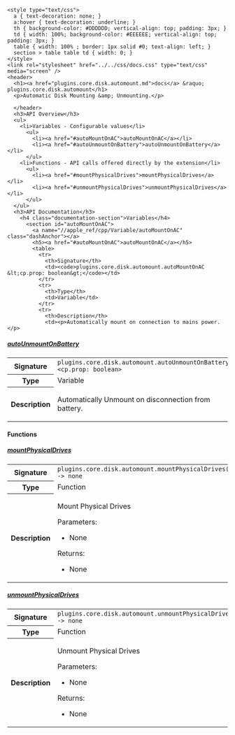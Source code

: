     <style type="text/css">
      a { text-decoration: none; }
      a:hover { text-decoration: underline; }
      th { background-color: #DDDDDD; vertical-align: top; padding: 3px; }
      td { width: 100%; background-color: #EEEEEE; vertical-align: top; padding: 3px; }
      table { width: 100% ; border: 1px solid #0; text-align: left; }
      section > table table td { width: 0; }
    </style>
    <link rel="stylesheet" href="../../css/docs.css" type="text/css" media="screen" />
    <header>
      <h1><a href="plugins.core.disk.automount.md">docs</a> &raquo; plugins.core.disk.automount</h1>
      <p>Automatic Disk Mounting &amp; Unmounting.</p>

      </header>
      <h3>API Overview</h3>
      <ul>
        <li>Variables - Configurable values</li>
          <ul>
            <li><a href="#autoMountOnAC">autoMountOnAC</a></li>
            <li><a href="#autoUnmountOnBattery">autoUnmountOnBattery</a></li>
          </ul>
        <li>Functions - API calls offered directly by the extension</li>
          <ul>
            <li><a href="#mountPhysicalDrives">mountPhysicalDrives</a></li>
            <li><a href="#unmountPhysicalDrives">unmountPhysicalDrives</a></li>
          </ul>
      </ul>
      <h3>API Documentation</h3>
        <h4 class="documentation-section">Variables</h4>
          <section id="autoMountOnAC">
            <a name="//apple_ref/cpp/Variable/autoMountOnAC" class="dashAnchor"></a>
            <h5><a href="#autoMountOnAC">autoMountOnAC</a></h5>
            <table>
              <tr>
                <th>Signature</th>
                <td><code>plugins.core.disk.automount.autoMountOnAC &lt;cp.prop: boolean&gt;</code></td>
              </tr>
              <tr>
                <th>Type</th>
                <td>Variable</td>
              </tr>
              <tr>
                <th>Description</th>
                <td><p>Automatically mount on connection to mains power.</p>
</td>
              </tr>
            </table>
          </section>
          <section id="autoUnmountOnBattery">
            <a name="//apple_ref/cpp/Variable/autoUnmountOnBattery" class="dashAnchor"></a>
            <h5><a href="#autoUnmountOnBattery">autoUnmountOnBattery</a></h5>
            <table>
              <tr>
                <th>Signature</th>
                <td><code>plugins.core.disk.automount.autoUnmountOnBattery &lt;cp.prop: boolean&gt;</code></td>
              </tr>
              <tr>
                <th>Type</th>
                <td>Variable</td>
              </tr>
              <tr>
                <th>Description</th>
                <td><p>Automatically Unmount on disconnection from battery.</p>
</td>
              </tr>
            </table>
          </section>
        <h4 class="documentation-section">Functions</h4>
          <section id="mountPhysicalDrives">
            <a name="//apple_ref/cpp/Function/mountPhysicalDrives" class="dashAnchor"></a>
            <h5><a href="#mountPhysicalDrives">mountPhysicalDrives</a></h5>
            <table>
              <tr>
                <th>Signature</th>
                <td><code>plugins.core.disk.automount.mountPhysicalDrives() -&gt; none</code></td>
              </tr>
              <tr>
                <th>Type</th>
                <td>Function</td>
              </tr>
              <tr>
                <th>Description</th>
                <td><p>Mount Physical Drives</p>
<p>Parameters:</p>
<ul>
<li>None</li>
</ul>
<p>Returns:</p>
<ul>
<li>None</li>
</ul>
</td>
              </tr>
            </table>
          </section>
          <section id="unmountPhysicalDrives">
            <a name="//apple_ref/cpp/Function/unmountPhysicalDrives" class="dashAnchor"></a>
            <h5><a href="#unmountPhysicalDrives">unmountPhysicalDrives</a></h5>
            <table>
              <tr>
                <th>Signature</th>
                <td><code>plugins.core.disk.automount.unmountPhysicalDrives() -&gt; none</code></td>
              </tr>
              <tr>
                <th>Type</th>
                <td>Function</td>
              </tr>
              <tr>
                <th>Description</th>
                <td><p>Unmount Physical Drives</p>
<p>Parameters:</p>
<ul>
<li>None</li>
</ul>
<p>Returns:</p>
<ul>
<li>None</li>
</ul>
</td>
              </tr>
            </table>
          </section>
